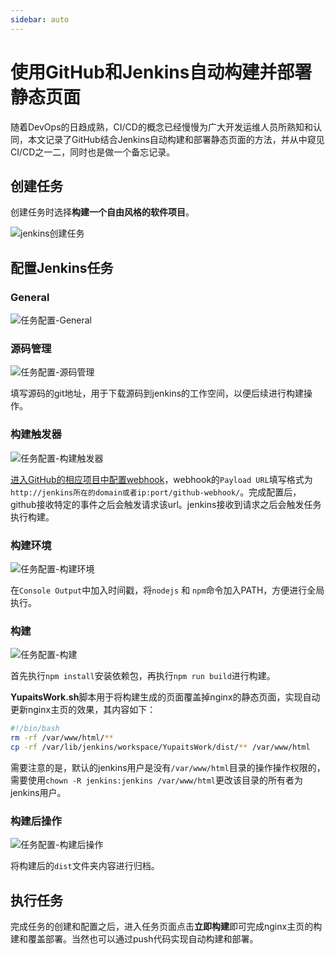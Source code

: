 ```yaml
---
sidebar: auto
---
```

# 使用GitHub和Jenkins自动构建并部署静态页面

随着DevOps的日趋成熟，CI/CD的概念已经慢慢为广大开发运维人员所熟知和认同，本文记录了GitHub结合Jenkins自动构建和部署静态页面的方法，并从中窥见CI/CD之一二，同时也是做一个备忘记录。

<!-- more -->

## 创建任务

创建任务时选择**构建一个自由风格的软件项目**。

![jenkins创建任务](/blog/images/使用GitHub和Jenkins自动构建并部署静态页面/jenkins创建任务.png)

## 配置Jenkins任务

### General

![任务配置-General](/blog/images/使用GitHub和Jenkins自动构建并部署静态页面/任务配置-General.png)

### 源码管理

![任务配置-源码管理](/blog/images/使用GitHub和Jenkins自动构建并部署静态页面/任务配置-源码管理.png)

填写源码的git地址，用于下载源码到jenkins的工作空间，以便后续进行构建操作。

### 构建触发器

![任务配置-构建触发器](/blog/images/使用GitHub和Jenkins自动构建并部署静态页面/任务配置-构建触发器.png)

[进入GitHub的相应项目中配置webhook](https://github.com/YupaiTS/yupaits-work/settings/hooks)，webhook的`Payload URL`填写格式为`http://jenkins所在的domain或者ip:port/github-webhook/`。完成配置后，github接收特定的事件之后会触发请求该url。jenkins接收到请求之后会触发任务执行构建。

### 构建环境

![任务配置-构建环境](/blog/images/使用GitHub和Jenkins自动构建并部署静态页面/任务配置-构建环境.png)

在`Console Output`中加入时间戳，将`nodejs` 和 `npm`命令加入PATH，方便进行全局执行。

### 构建

![任务配置-构建](/blog/images/使用GitHub和Jenkins自动构建并部署静态页面/任务配置-构建.png)

首先执行`npm install`安装依赖包，再执行`npm run build`进行构建。

**YupaitsWork.sh**脚本用于将构建生成的页面覆盖掉nginx的静态页面，实现自动更新nginx主页的效果，其内容如下：

```bash
#!/bin/bash
rm -rf /var/www/html/**
cp -rf /var/lib/jenkins/workspace/YupaitsWork/dist/** /var/www/html
```

需要注意的是，默认的jenkins用户是没有`/var/www/html`目录的操作操作权限的，需要使用`chown -R jenkins:jenkins /var/www/html`更改该目录的所有者为jenkins用户。

### 构建后操作

![任务配置-构建后操作](/blog/images/使用GitHub和Jenkins自动构建并部署静态页面/任务配置-构建后操作.png)

将构建后的`dist`文件夹内容进行归档。

## 执行任务

完成任务的创建和配置之后，进入任务页面点击**立即构建**即可完成nginx主页的构建和覆盖部署。当然也可以通过push代码实现自动构建和部署。